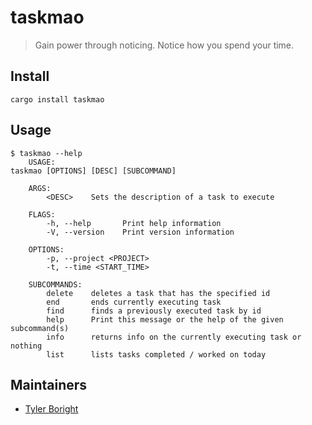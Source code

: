 # taskmao
> Gain power through noticing.  Notice how you spend your time.

## Install
```
cargo install taskmao
```

## Usage 
```
$ taskmao --help
    USAGE:                                                                      taskmao [OPTIONS] [DESC] [SUBCOMMAND]

    ARGS:
        <DESC>    Sets the description of a task to execute

    FLAGS:
        -h, --help       Print help information
        -V, --version    Print version information

    OPTIONS:
        -p, --project <PROJECT>
        -t, --time <START_TIME>

    SUBCOMMANDS:
        delete    deletes a task that has the specified id
        end       ends currently executing task
        find      finds a previously executed task by id
        help      Print this message or the help of the given subcommand(s)
        info      returns info on the currently executing task or nothing 
        list      lists tasks completed / worked on today
```

## Maintainers
- [Tyler Boright](https://tylerboright.com)
